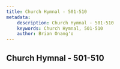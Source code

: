```yaml
---
title: Church Hymnal - 501-510
metadata:
    description: Church Hymnal - 501-510
    keywords: Church Hymnal, 501-510
    author: Brian Onang'o
---
```



## Church Hymnal - 501-510
  